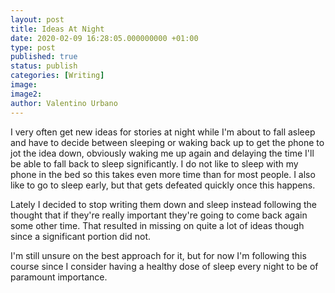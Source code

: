 ```yaml
---
layout: post
title: Ideas At Night
date: 2020-02-09 16:28:05.000000000 +01:00
type: post
published: true
status: publish
categories: [Writing]
image:
image2:
author: Valentino Urbano
---
```



I very often get new ideas for stories at night while I'm about to fall asleep and have to decide between sleeping or waking back up to get the phone to jot the idea down, obviously waking me up again and delaying the time I'll be able to fall back to sleep significantly. I do not like to sleep with my phone in the bed so this takes even more time than for most people. I also like to go to sleep early, but that gets defeated quickly once this happens.

Lately I decided to stop writing them down and sleep instead following the thought that if they're really important they're going to come back again some other time. That resulted in missing on quite a lot of ideas though since a significant portion did not.

I'm still unsure on the best approach for it, but for now I'm following this course since I consider having a healthy dose of sleep every night to be of paramount importance.